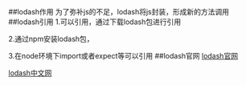 ##lodash作用
为了弥补js的不足，lodash将js封装，形成新的方法调用
##lodash引用
1.可以引用，通过下载lodash包进行引用

2.通过npm安装lodash包，

3.在node环境下import或者expect等可以引用
##lodash官网
[lodash官网](https://lodash.com/)

[lodash中文网](http://lodashjs.com/)